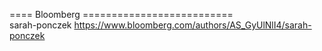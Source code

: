 







==== Bloomberg ==========================  
sarah-ponczek  https://www.bloomberg.com/authors/AS_GyUlNlI4/sarah-ponczek    
